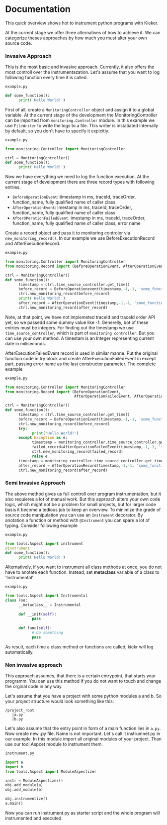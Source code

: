 # Documentation
This quick overview shows hot to instrument python programs with Kieker.

At the current stage we offer three alternatives of how to achieve it. We can categorize theses approaches by 
how  much  you must alter your own source code.

### Invasive Approach
This is the most basic and  invasive approach. Currently, it also offers the most controll over the instrumentazation.
Let's assume that you want to log following function every time it is called.

```python
example.py

def some_function():
      print('Hello World!')

```
First of all, create a  `MonitoringController` object and assign it to a global variable. At the current stage of the development
the MonitoringController can be imported from `monitoring.Controller` module. In this example we use `FileWriter` to write the logs to a file.
This writer is instatiated internally by default, so you don't have to specify it expicitly.

```python
example.py

from monitoring.Controller import MonitoringController

ctrl = MonitoringController()
def some_function():
      print('Hello World!')

```
Now we have everything we need to log the function execution.
At the current stage of development there are three record types with following entries.

- `BeforeOperationEvent`: timestamp in ms, traceId, traceOrder, function_name, fully qualified name of caller class
- `AfterOperationEvent`:  imestamp in ms, traceId, traceOrder, function_name, fully qualified name of caller class
- `AfterOPerationFailedEvent`: imestamp in ms, traceId, traceOrder, function_name, fully qualified name of caller class, error name

Create a record object and pass it to monitoring controler via `new_monitoring_record()`. In our example we use BeforeExecutionRecord and AfterExecutionRecord.

```python
example.py

from monitoring.Controller import MonitoringController
from monitoring.Record import (BeforeOperationEvent, AfterOperationEvent)

ctrl = MonitoringController()
def some_function():
      timestamp = ctrl.time_source_controller.get_time()
      before_record = BeforeOperationevent(timestamp,-1,-1, 'some_function','example.some_function')
      ctrl.new_monitoring_record(before_record)
      print('Hello World!')
      after_record = AfterOperationEvent(timestamp,-1,-1, 'some_function','example.some_function')
      ctrl.new_monitoring_record(after_record)


```
Note, at that point, we have not implemeted traceId and traceId order API yet, so we passedd some dummy value like -1. Generelly, bot of these entries must be integers.
For finding out the timestamp we use `time_source_controller`, which is part of `monitoring controller`. But you can use your own method. A timestam is an Integer representing current date in miliseconds.

AfterExecutionFailedEvent record is used in similar manne. Put the original function code in try block and create AfterExecutionFailedEvent in except part, passing error name as the last constructor parameter.
The complete example

```python
example.py

from monitoring.Controller import MonitoringController
from monitoring.Record import (BeforeOperationEvent,
                               AfterOperationFailedEvent, AfterOperationEvent)

ctrl = MonitoringController()
def some_function():
      timestamp = ctrl.time_source_controller.get_time()
      before_record = BeforeOperationEvent(timestamp,-1,-1, 'some_function','example.some_function')
      ctrl.new_monitoring_record(before_record)
      try:         
            print('Hello World!')
      except Exception as e:
            timestamp = monitoring_controller.time_source_controller.get_time()
            failed_record=AfterOperationFailedEvent(timestamp,-1,-1, 'some_function','example.some_function',repr(e))
            ctrl.new_monitoring_record(failed_record)
            raise e
      timestamp = monitoring_controller.time_source_controller.get_time()
      after_record = AfterOperationRecord(timestamp,-1,-1, 'some_function','example.some_function')
      ctrl.new_monitoring_record(after_record)

```


### Semi Invasive Approach
The above method gives us full controll over program instrumentation, but it also requieres a lot of manual work. But this approach alters your own code logic, which might not be a problem for small projects, but for larger code basis it become a tedious job to keep an overview. To minimize the grade of source code manipulation you can use an `Instrument` decorator. By anotation a function or method with `@Instrument` you can spare a lot of typing. Consider following example

```python
example.py

from tools.Aspect import instrument
@instrument
def some_function():
      print('Hello World!')
```

Alternatively, if you want to instrument all class methods at once, you do not have to anotate each function. Instead, set  __metaclass__ variable of a class to 'Instrumental'


```python
example.py

from tools.Aspect import Instrumental
class Foo:
      __metaclass__ = Instrumental
      
      def __init(self):
            pass
      
      def func(self):
            # Do something
            pass
```

As result, each time a class method or functions are called, kiekr will log  automatically. 

### Non invasive approach
This approach assumes, that there is a certain entrypoint, that starts your programm.
You can use this method if you do not want to touch and change the orginal code in any way.

Let's assume that you have a project with some python modules a and b. So your project structure would look something like this:
```
/project_root
   |a.py   
   |b.py
```
Let's also assume that the entry point in form of a main function  lies in `a.py`.
Now create new .py file. Name is not important. Let's call it instrumnet.py in our example.
In this module import all original modules of your project. Than use our tool.Aspcet module to instrument them.

```python
instrument.py

import a
import b
from tools.Aspect import ModuleAspectizer

instr = ModuleAspectizer()
obj.add_module(a)
obj.add_module(b)

obj.instrumentize()
a.main()

```
Now you can run instrument.py as starter script and the whole program will instrumented and executed.

